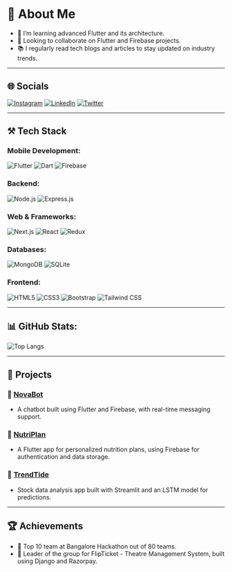 # 👋 About Me

- 🌱 I’m learning advanced Flutter and its architecture.
- 👯 Looking to collaborate on Flutter and Firebase projects.
- 📚 I regularly read tech blogs and articles to stay updated on industry trends.

---

## 🌐 Socials

[![Instagram](https://img.shields.io/badge/Instagram-%23E4405F.svg?style=for-the-badge&logo=Instagram&logoColor=white)](https://instagram.com/yourusername)
[![LinkedIn](https://img.shields.io/badge/LinkedIn-%230077B5.svg?style=for-the-badge&logo=linkedin&logoColor=white)](https://linkedin.com/in/yourusername)
[![Twitter](https://img.shields.io/badge/Twitter-%231DA1F2.svg?style=for-the-badge&logo=Twitter&logoColor=white)](https://twitter.com/yourusername)

---

## ⚒️ Tech Stack

### Mobile Development:
![Flutter](https://img.shields.io/badge/Flutter-%2302569B.svg?style=for-the-badge&logo=flutter&logoColor=white)
![Dart](https://img.shields.io/badge/Dart-%230175C2.svg?style=for-the-badge&logo=dart&logoColor=white)
![Firebase](https://img.shields.io/badge/Firebase-%23FFCA28.svg?style=for-the-badge&logo=firebase&logoColor=black)

### Backend:
![Node.js](https://img.shields.io/badge/Node.js-%23339933.svg?style=for-the-badge&logo=node.js&logoColor=white)
![Express.js](https://img.shields.io/badge/Express.js-%23000000.svg?style=for-the-badge&logo=express&logoColor=white)

### Web & Frameworks:
![Next.js](https://img.shields.io/badge/Nextjs-%23000000.svg?style=for-the-badge&logo=next.js&logoColor=white)
![React](https://img.shields.io/badge/React-%2361DAFB.svg?style=for-the-badge&logo=react&logoColor=black)
![Redux](https://img.shields.io/badge/Redux-%23764ABC.svg?style=for-the-badge&logo=redux&logoColor=white)

### Databases:
![MongoDB](https://img.shields.io/badge/MongoDB-%2347A248.svg?style=for-the-badge&logo=mongodb&logoColor=white)
![SQLite](https://img.shields.io/badge/SQLite-%23003B57.svg?style=for-the-badge&logo=sqlite&logoColor=white)

### Frontend:
![HTML5](https://img.shields.io/badge/HTML5-%23E34F26.svg?style=for-the-badge&logo=html5&logoColor=white)
![CSS3](https://img.shields.io/badge/CSS3-%231572B6.svg?style=for-the-badge&logo=css3&logoColor=white)
![Bootstrap](https://img.shields.io/badge/Bootstrap-%23563D7C.svg?style=for-the-badge&logo=bootstrap&logoColor=white)
![Tailwind CSS](https://img.shields.io/badge/TailwindCSS-%2338B2AC.svg?style=for-the-badge&logo=tailwind-css&logoColor=white)

---

## 📊 GitHub Stats:


![Top Langs](https://github-readme-stats.vercel.app/api/top-langs/?username=CADEION&layout=compact&theme=dark)

---

## 🚀 Projects

### 🌟 [NovaBot](https://github.com/CADEION/NovaBot)
- A chatbot built using Flutter and Firebase, with real-time messaging support.

### 🌟 [NutriPlan](https://github.com/CADEION/NutriPlan)
- A Flutter app for personalized nutrition plans, using Firebase for authentication and data storage.

### 🌟 [TrendTide](https://github.com/CADEION/TrendTide)
- Stock data analysis app built with Streamlit and an LSTM model for predictions.

---

## 🏆 Achievements

- 🏅 Top 10 team at Bangalore Hackathon out of 80 teams.
- 💼 Leader of the group for FlipTicket - Theatre Management System, built using Django and Razorpay.

